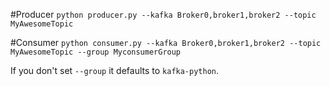 #Producer
`python producer.py --kafka Broker0,broker1,broker2 --topic MyAwesomeTopic`

#Consumer
`python consumer.py --kafka Broker0,broker1,broker2 --topic MyAwesomeTopic --group MyconsumerGroup`


If you don't set `--group` it defaults to `kafka-python`.


